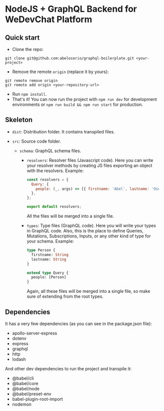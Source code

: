 # NodeJS + GraphQL Backend for WeDevChat Platform

## Quick start

- Clone the repo:

```
git clone git@github.com:abelosorio/graphql-boilerplate.git <your-project>
```

- Remove the remote `origin` (replace it by yours):

```
git remote remove origin
git remote add origin <your-repository-url>
```

- Run `npm install`.
- That's it! You can now run the project with `npm run dev` for development environments or `npm run build && npm run start` for production.

## Skeleton

- `dist`: Distribution folder. It contains transpiled files.
- `src`: Source code folder.

  - `schema`: GraphQL schema files.

    - `resolvers`: Resolver files (Javascript code). Here you can write your
      resolver methods by creating JS files exporting an object with the
      resolvers. Example:

      ```javascript
      const resolvers = {
        Query: {
          people: (_, args) => [{ firstname: 'Abel', lastname: 'Osorio' }],
        },
      };

      export default resolvers;
      ```

      All the files will be merged into a single file.

    - `types`: Type files (GraphQL code). Here you will write your types in
      GraphQL code. Also, this is the place to define Queries, Mutations,
      Subscriptions, Inputs, or any other kind of type for your schema. Example:

      ```graphql
      type Person {
        firstname: String
        lastname: String
      }

      extend type Query {
        people: [Person]
      }
      ```

      Again, all these files will be merged into a single file, so make
      sure of extending from the root types.

## Dependencies

It has a very few dependencies (as you can see in the package.json file):

- apollo-server-express
- dotenv
- express
- graphql
- http
- lodash

And other dev dependencies to run the project and transpile it:

- @babel/cli
- @babel/core
- @babel/node
- @babel/preset-env
- babel-plugin-root-import
- nodemon
